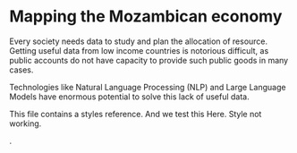 

<head>
<link rel="stylesheet" href="styles.css"></link>
</head>


# Mapping the Mozambican economy

Every society needs data to study and plan the allocation of resource. Getting useful data from low income countries is notorious difficult, as public accounts do not have capacity to provide such public goods in many cases.

Technologies like Natural Language Processing (NLP) and Large Language Models have enormous potential to solve this lack of useful data.

This file contains a styles reference. And we test this Here. Style not working.


.